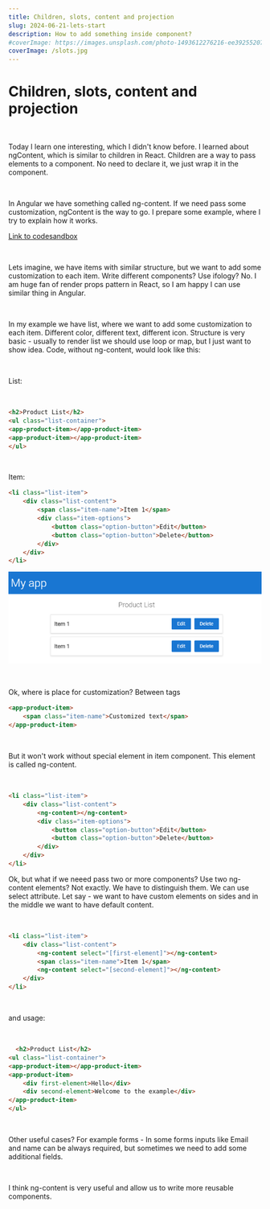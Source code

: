 ```yaml
---
title: Children, slots, content and projection
slug: 2024-06-21-lets-start
description: How to add something inside component?
#coverImage: https://images.unsplash.com/photo-1493612276216-ee3925520721?ixlib=rb-4.0.3&ixid=MnwxMjA3fDB8MHxwaG90by1wYWdlfHx8fGVufDB8fHx8&auto=format&fit=crop&w=464&q=80
coverImage: /slots.jpg
---
```


# Children, slots, content and projection
<br/>

Today I learn one interesting, which I didn't know before. 
I learned about ngContent, which is similar to children in React. 
Children are a way to pass elements to a component. No need to declare it, we just wrap it in the component.

<br/>


In Angular we have something called ng-content. If we need pass some customization, ngContent is the way to go.
I prepare some example, where I try to explain how it works. 


[Link to codesandbox](https://codesandbox.io/p/devbox/gallant-liskov-p7dy99?file=%2Fsrc%2Fapp%2Fcomponents%2Fproduct-list%2Fproduct-list.component.html%3A8%2C6)

<br/>


Lets imagine, we have items with similar structure, but we want to add some customization to each item.
Write different components? Use ifology? No. I am huge fan of render props pattern in React, so I am happy I can use similar thing in Angular.

<br/>

In my example we have list, where we want to add some customization to each item. Different color, different text, different icon.
Structure is very basic - usually to render list we should use loop or map, but I just want to show idea.
Code, without ng-content, would look like this:

<br />

List:

<br />

```html
<h2>Product List</h2>
<ul class="list-container">
<app-product-item></app-product-item>
<app-product-item></app-product-item>
</ul>
```

<br />

Item:

```html
<li class="list-item">
    <div class="list-content">
        <span class="item-name">Item 1</span>
        <div class="item-options">
            <button class="option-button">Edit</button>
            <button class="option-button">Delete</button>
        </div>
    </div>
</li>
```

![img.png](img.png)

<br/>

Ok, where is place for customization? Between tags

```html
<app-product-item>
    <span class="item-name">Customized text</span>
</app-product-item>
```

<br/>


But it won't work without special element in item component. This element is called ng-content.

<br/>

```html
<li class="list-item">
    <div class="list-content">
        <ng-content></ng-content>
        <div class="item-options">
            <button class="option-button">Edit</button>
            <button class="option-button">Delete</button>
        </div>
    </div>
</li>
```

Ok, but what if we neeed pass two or more components? Use two ng-content elements?
Not exactly. We have to distinguish them. We can use select attribute. Let say - we want to have
 custom elements on sides and in the middle we want to have default content.

<br/>

```html
<li class="list-item">
    <div class="list-content">
        <ng-content select="[first-element]"></ng-content>
        <span class="item-name">Item 1</span>
        <ng-content select="[second-element]"></ng-content>
    </div>
</li>
```

<br/>

and usage:

<br/>

```html
  <h2>Product List</h2>
<ul class="list-container">
<app-product-item></app-product-item>
<app-product-item>
    <div first-element>Hello</div>
    <div second-element>Welcome to the example</div>
</app-product-item>
</ul>
  ```


<br/>

Other useful cases? For example forms - In some forms inputs like Email and name can be always required,
but sometimes we need to add some additional fields.

<br/>

I think ng-content is very useful and allow us to write more reusable components.

